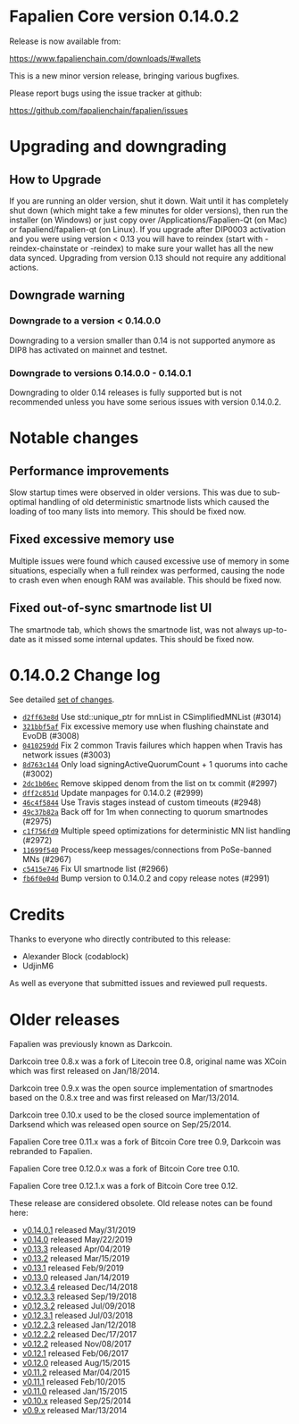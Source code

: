 Fapalien Core version 0.14.0.2
==========================

Release is now available from:

  <https://www.fapalienchain.com/downloads/#wallets>

This is a new minor version release, bringing various bugfixes.

Please report bugs using the issue tracker at github:

  <https://github.com/fapalienchain/fapalien/issues>


Upgrading and downgrading
=========================

How to Upgrade
--------------

If you are running an older version, shut it down. Wait until it has completely
shut down (which might take a few minutes for older versions), then run the
installer (on Windows) or just copy over /Applications/Fapalien-Qt (on Mac) or
fapaliend/fapalien-qt (on Linux). If you upgrade after DIP0003 activation and you were
using version < 0.13 you will have to reindex (start with -reindex-chainstate
or -reindex) to make sure your wallet has all the new data synced. Upgrading from
version 0.13 should not require any additional actions.

Downgrade warning
-----------------

### Downgrade to a version < 0.14.0.0

Downgrading to a version smaller than 0.14 is not supported anymore as DIP8 has
activated on mainnet and testnet.

### Downgrade to versions 0.14.0.0 - 0.14.0.1

Downgrading to older 0.14 releases is fully supported but is not
recommended unless you have some serious issues with version 0.14.0.2.

Notable changes
===============

Performance improvements
------------------------
Slow startup times were observed in older versions. This was due to sub-optimal handling of old
deterministic smartnode lists which caused the loading of too many lists into memory. This should be
fixed now.

Fixed excessive memory use
--------------------------
Multiple issues were found which caused excessive use of memory in some situations, especially when
a full reindex was performed, causing the node to crash even when enough RAM was available. This should
be fixed now.

Fixed out-of-sync smartnode list UI
------------------------------------
The smartnode tab, which shows the smartnode list, was not always up-to-date as it missed some internal
updates. This should be fixed now.

0.14.0.2 Change log
===================

See detailed [set of changes](https://github.com/fapalienchain/fapalien/compare/v0.14.0.1...fapalien:v0.14.0.2).

- [`d2ff63e8d`](https://github.com/fapalienchain/fapalien/commit/d2ff63e8d) Use std::unique_ptr for mnList in CSimplifiedMNList (#3014)
- [`321bbf5af`](https://github.com/fapalienchain/fapalien/commit/321bbf5af) Fix excessive memory use when flushing chainstate and EvoDB (#3008)
- [`0410259dd`](https://github.com/fapalienchain/fapalien/commit/0410259dd) Fix 2 common Travis failures which happen when Travis has network issues (#3003)
- [`8d763c144`](https://github.com/fapalienchain/fapalien/commit/8d763c144) Only load signingActiveQuorumCount + 1 quorums into cache (#3002)
- [`2dc1b06ec`](https://github.com/fapalienchain/fapalien/commit/2dc1b06ec) Remove skipped denom from the list on tx commit (#2997)
- [`dff2c851d`](https://github.com/fapalienchain/fapalien/commit/dff2c851d) Update manpages for 0.14.0.2 (#2999)
- [`46c4f5844`](https://github.com/fapalienchain/fapalien/commit/46c4f5844) Use Travis stages instead of custom timeouts (#2948)
- [`49c37b82a`](https://github.com/fapalienchain/fapalien/commit/49c37b82a) Back off for 1m when connecting to quorum smartnodes (#2975)
- [`c1f756fd9`](https://github.com/fapalienchain/fapalien/commit/c1f756fd9) Multiple speed optimizations for deterministic MN list handling (#2972)
- [`11699f540`](https://github.com/fapalienchain/fapalien/commit/11699f540) Process/keep messages/connections from PoSe-banned MNs (#2967)
- [`c5415e746`](https://github.com/fapalienchain/fapalien/commit/c5415e746) Fix UI smartnode list (#2966)
- [`fb6f0e04d`](https://github.com/fapalienchain/fapalien/commit/fb6f0e04d) Bump version to 0.14.0.2 and copy release notes (#2991)

Credits
=======

Thanks to everyone who directly contributed to this release:

- Alexander Block (codablock)
- UdjinM6

As well as everyone that submitted issues and reviewed pull requests.

Older releases
==============

Fapalien was previously known as Darkcoin.

Darkcoin tree 0.8.x was a fork of Litecoin tree 0.8, original name was XCoin
which was first released on Jan/18/2014.

Darkcoin tree 0.9.x was the open source implementation of smartnodes based on
the 0.8.x tree and was first released on Mar/13/2014.

Darkcoin tree 0.10.x used to be the closed source implementation of Darksend
which was released open source on Sep/25/2014.

Fapalien Core tree 0.11.x was a fork of Bitcoin Core tree 0.9,
Darkcoin was rebranded to Fapalien.

Fapalien Core tree 0.12.0.x was a fork of Bitcoin Core tree 0.10.

Fapalien Core tree 0.12.1.x was a fork of Bitcoin Core tree 0.12.

These release are considered obsolete. Old release notes can be found here:

- [v0.14.0.1](https://github.com/fapalienchain/fapalien/blob/master/doc/release-notes/fapalien/release-notes-0.14.0.1.md) released May/31/2019
- [v0.14.0](https://github.com/fapalienchain/fapalien/blob/master/doc/release-notes/fapalien/release-notes-0.14.0.md) released May/22/2019
- [v0.13.3](https://github.com/fapalienchain/fapalien/blob/master/doc/release-notes/fapalien/release-notes-0.13.3.md) released Apr/04/2019
- [v0.13.2](https://github.com/fapalienchain/fapalien/blob/master/doc/release-notes/fapalien/release-notes-0.13.2.md) released Mar/15/2019
- [v0.13.1](https://github.com/fapalienchain/fapalien/blob/master/doc/release-notes/fapalien/release-notes-0.13.1.md) released Feb/9/2019
- [v0.13.0](https://github.com/fapalienchain/fapalien/blob/master/doc/release-notes/fapalien/release-notes-0.13.0.md) released Jan/14/2019
- [v0.12.3.4](https://github.com/fapalienchain/fapalien/blob/master/doc/release-notes/fapalien/release-notes-0.12.3.4.md) released Dec/14/2018
- [v0.12.3.3](https://github.com/fapalienchain/fapalien/blob/master/doc/release-notes/fapalien/release-notes-0.12.3.3.md) released Sep/19/2018
- [v0.12.3.2](https://github.com/fapalienchain/fapalien/blob/master/doc/release-notes/fapalien/release-notes-0.12.3.2.md) released Jul/09/2018
- [v0.12.3.1](https://github.com/fapalienchain/fapalien/blob/master/doc/release-notes/fapalien/release-notes-0.12.3.1.md) released Jul/03/2018
- [v0.12.2.3](https://github.com/fapalienchain/fapalien/blob/master/doc/release-notes/fapalien/release-notes-0.12.2.3.md) released Jan/12/2018
- [v0.12.2.2](https://github.com/fapalienchain/fapalien/blob/master/doc/release-notes/fapalien/release-notes-0.12.2.2.md) released Dec/17/2017
- [v0.12.2](https://github.com/fapalienchain/fapalien/blob/master/doc/release-notes/fapalien/release-notes-0.12.2.md) released Nov/08/2017
- [v0.12.1](https://github.com/fapalienchain/fapalien/blob/master/doc/release-notes/fapalien/release-notes-0.12.1.md) released Feb/06/2017
- [v0.12.0](https://github.com/fapalienchain/fapalien/blob/master/doc/release-notes/fapalien/release-notes-0.12.0.md) released Aug/15/2015
- [v0.11.2](https://github.com/fapalienchain/fapalien/blob/master/doc/release-notes/fapalien/release-notes-0.11.2.md) released Mar/04/2015
- [v0.11.1](https://github.com/fapalienchain/fapalien/blob/master/doc/release-notes/fapalien/release-notes-0.11.1.md) released Feb/10/2015
- [v0.11.0](https://github.com/fapalienchain/fapalien/blob/master/doc/release-notes/fapalien/release-notes-0.11.0.md) released Jan/15/2015
- [v0.10.x](https://github.com/fapalienchain/fapalien/blob/master/doc/release-notes/fapalien/release-notes-0.10.0.md) released Sep/25/2014
- [v0.9.x](https://github.com/fapalienchain/fapalien/blob/master/doc/release-notes/fapalien/release-notes-0.9.0.md) released Mar/13/2014

